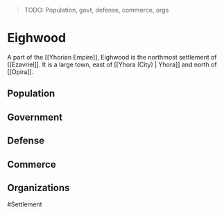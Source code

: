 > TODO: Population, govt, defense, commerce, orgs

# Eighwood
A part of the [[Yhorian Empire]], Eighwood is the northmost settlement of [[Ezavriel]]. It is a large town, east of [[Yhora (City) | Yhora]] and north of [[Opira]].

## Population


## Government


## Defense


## Commerce


## Organizations


#Settlement 
